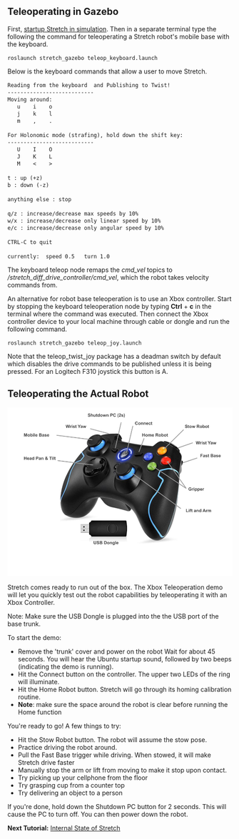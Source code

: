 ## Teleoperating in Gazebo

First, [startup Stretch in simulation](gazebo_basics.md). Then in a separate terminal type the following the command for teleoperating a Stretch robot's mobile base with the keyboard.

```
roslaunch stretch_gazebo teleop_keyboard.launch
```
Below is the keyboard commands that allow a user to move Stretch.  
```
Reading from the keyboard  and Publishing to Twist!
---------------------------
Moving around:
   u    i    o
   j    k    l
   m    ,    .

For Holonomic mode (strafing), hold down the shift key:
---------------------------
   U    I    O
   J    K    L
   M    <    >

t : up (+z)
b : down (-z)

anything else : stop

q/z : increase/decrease max speeds by 10%
w/x : increase/decrease only linear speed by 10%
e/c : increase/decrease only angular speed by 10%

CTRL-C to quit

currently:	speed 0.5	turn 1.0

```

The keyboard teleop node remaps the *cmd_vel* topics to */stretch_diff_drive_controller/cmd_vel*, which the robot takes velocity commands from.

An alternative for robot base teleoperation is to use an Xbox controller. Start by stopping the keyboard teleoperation node by typing **Ctrl** + **c** in the terminal where the command was executed. Then connect the Xbox controller device to your local machine through cable or dongle and run the following command.

```
roslaunch stretch_gazebo teleop_joy.launch
```
Note that the teleop_twist_joy package has a deadman switch by default which disables the drive commands to be published unless it is being pressed. For an Logitech F310 joystick this button is A.

## Teleoperating the Actual Robot

![image](images/xbox_controller_commands.png)

Stretch comes ready to run out of the box. The Xbox Teleoperation demo will let you quickly test out the robot capabilities by teleoperating it with an Xbox Controller.


Note: Make sure the USB Dongle is plugged into the the USB port of the base trunk.

To start the demo:

* Remove the 'trunk' cover and power on the robot
Wait for about 45 seconds. You will hear the Ubuntu startup sound, followed by two beeps (indicating the demo is running).
* Hit the Connect button on the controller. The upper two LEDs of the ring will illuminate.
* Hit the Home Robot button. Stretch will go through its homing calibration routine.
* **Note**: make sure the space around the robot is clear before running the Home function

You're ready to go! A few things to try:

* Hit the Stow Robot button. The robot will assume the stow pose.
* Practice driving the robot around.
* Pull the Fast Base trigger while driving. When stowed, it will make Stretch drive faster
* Manually stop the arm or lift from moving to make it stop upon contact.
* Try picking up your cellphone from the floor
* Try grasping cup from a counter top
* Try delivering an object to a person

If you're done, hold down the Shutdown PC button for 2 seconds. This will cause the PC to turn off. You can then power down the robot.

**Next Tutorial:** [Internal State of Stretch](internal_state_of_stretch.md)
